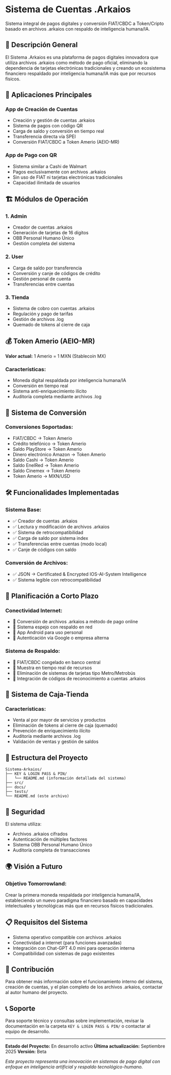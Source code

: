 # Sistema de Cuentas .Arkaios

Sistema integral de pagos digitales y conversión FIAT/CBDC a Token/Cripto basado en archivos .arkaios con respaldo de inteligencia humana/IA.

## 🚀 Descripción General

El Sistema .Arkaios es una plataforma de pagos digitales innovadora que utiliza archivos .arkaios como método de pago oficial, eliminando la dependencia de tarjetas electrónicas tradicionales y creando un ecosistema financiero respaldado por inteligencia humana/IA más que por recursos físicos.

## 📱 Aplicaciones Principales

### App de Creación de Cuentas
- Creación y gestión de cuentas .arkaios
- Sistema de pagos con código QR
- Carga de saldo y conversión en tiempo real
- Transferencia directa vía SPEI
- Conversión FIAT/CBDC a Token Amerio (AEIO-MR)

### App de Pago con QR
- Sistema similar a Cashi de Walmart
- Pagos exclusivamente con archivos .arkaios
- Sin uso de FIAT ni tarjetas electrónicas tradicionales
- Capacidad ilimitada de usuarios

## 🏗️ Módulos de Operación

### 1. **Admin**
- Creador de cuentas .arkaios
- Generación de tarjetas de 16 dígitos
- OBB Personal Humano Único
- Gestión completa del sistema

### 2. **User**
- Carga de saldo por transferencia
- Conversión y canje de códigos de crédito
- Gestión personal de cuenta
- Transferencias entre cuentas

### 3. **Tienda**
- Sistema de cobro con cuentas .arkaios
- Regulación y pago de tarifas
- Gestión de archivos .log
- Quemado de tokens al cierre de caja

## 💰 Token Amerio (AEIO-MR)

**Valor actual:** 1 Amerio = 1 MXN (Stablecoin MX)

### Características:
- Moneda digital respaldada por inteligencia humana/IA
- Conversión en tiempo real
- Sistema anti-enriquecimiento ilícito
- Auditoría completa mediante archivos .log

## 🔄 Sistema de Conversión

### Conversiones Soportadas:
- FIAT/CBDC → Token Amerio
- Crédito telefónico → Token Amerio
- Saldo PlayStore → Token Amerio
- Dinero electrónico Amazon → Token Amerio
- Saldo Cashi → Token Amerio
- Saldo EnelRed → Token Amerio
- Saldo Cinemex → Token Amerio
- Token Amerio → MXN/USD

## 🛠️ Funcionalidades Implementadas

### Sistema Base:
- ✅ Creador de cuentas .arkaios
- ✅ Lectura y modificación de archivos .arkaios
- ✅ Sistema de retrocompatibilidad
- ✅ Carga de saldo por sistema index
- ✅ Transferencias entre cuentas (modo local)
- ✅ Canje de códigos con saldo

### Conversión de Archivos:
- ✅ JSON → Certificated & Encrypted IOS-AI-System Intelligence
- ✅ Sistema legible con retrocompatibilidad

## 🎯 Planificación a Corto Plazo

### Conectividad Internet:
- 🔄 Conversión de archivos .arkaios a método de pago online
- 🔄 Sistema espejo con respaldo en red
- 🔄 App Android para uso personal
- 🔄 Autenticación vía Google o empresa alterna

### Sistema de Respaldo:
- 🔄 FIAT/CBDC congelado en banco central
- 🔄 Muestra en tiempo real de recursos
- 🔄 Eliminación de sistemas de tarjetas tipo Metro/Metrobús
- 🔄 Integración de códigos de reconocimiento a cuentas .arkaios

## 🏪 Sistema de Caja-Tienda

### Características:
- Venta al por mayor de servicios y productos
- Eliminación de tokens al cierre de caja (quemado)
- Prevención de enriquecimiento ilícito
- Auditoría mediante archivos .log
- Validación de ventas y gestión de saldos

## 📁 Estructura del Proyecto

```
Sistema-Arkaios/
├── KEY & LOGIN PASS & PIN/
│   └── README.md (información detallada del sistema)
├── src/
├── docs/
├── tests/
└── README.md (este archivo)
```

## 🔐 Seguridad

El sistema utiliza:
- Archivos .arkaios cifrados
- Autenticación de múltiples factores
- Sistema OBB Personal Humano Único
- Auditoría completa de transacciones

## 🌍 Visión a Futuro

### Objetivo Tomorrowland:
Crear la primera moneda respaldada por inteligencia humana/IA, estableciendo un nuevo paradigma financiero basado en capacidades intelectuales y tecnológicas más que en recursos físicos tradicionales.

## 📋 Requisitos del Sistema

- Sistema operativo compatible con archivos .arkaios
- Conectividad a internet (para funciones avanzadas)
- Integración con Chat-GPT 4.0 mini para operación interna
- Compatibilidad con sistemas de pago existentes

## 🤝 Contribución

Para obtener más información sobre el funcionamiento interno del sistema, creación de cuentas, y el plan completo de los archivos .arkaios, contactar al autor humano del proyecto.

## 📞 Soporte

Para soporte técnico y consultas sobre implementación, revisar la documentación en la carpeta `KEY & LOGIN PASS & PIN/` o contactar al equipo de desarrollo.

---

**Estado del Proyecto:** En desarrollo activo
**Última actualización:** Septiembre 2025
**Versión:** Beta

*Este proyecto representa una innovación en sistemas de pago digital con enfoque en inteligencia artificial y respaldo tecnológico-humano.*
